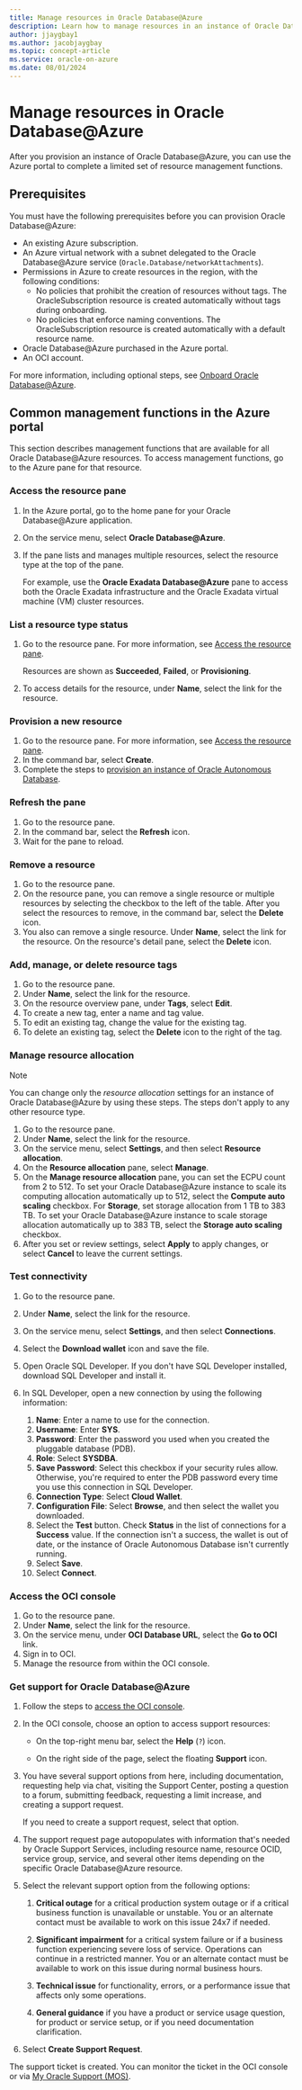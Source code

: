 ```yaml
---
title: Manage resources in Oracle Database@Azure
description: Learn how to manage resources in an instance of Oracle Database@Azure.
author: jjaygbay1
ms.author: jacobjaygbay
ms.topic: concept-article
ms.service: oracle-on-azure
ms.date: 08/01/2024
---
```


# Manage resources in Oracle Database@Azure

After you provision an instance of Oracle Database@Azure, you can use the Azure portal to complete a limited set of resource management functions.

## Prerequisites

You must have the following prerequisites before you can provision Oracle Database@Azure:

- An existing Azure subscription.
- An Azure virtual network with a subnet delegated to the Oracle Database@Azure service (`Oracle.Database/networkAttachments`).
- Permissions in Azure to create resources in the region, with the following conditions:
  - No policies that prohibit the creation of resources without tags. The OracleSubscription resource is created automatically without tags during onboarding.
  - No policies that enforce naming conventions. The OracleSubscription resource is created automatically with a default resource name.
- Oracle Database@Azure purchased in the Azure portal.
- An OCI account.

For more information, including optional steps, see [Onboard Oracle Database@Azure](https://docs.oracle.com/iaas/Content/database-at-azure/oaaonboard.htm).

## Common management functions in the Azure portal

This section describes management functions that are available for all Oracle Database@Azure resources. To access management functions, go to the Azure pane for that resource.

### Access the resource pane

1. In the Azure portal, go to the home pane for your Oracle Database@Azure application.
1. On the service menu, select **Oracle Database@Azure**.
1. If the pane lists and manages multiple resources, select the resource type at the top of the pane.

   For example, use the **Oracle Exadata Database@Azure** pane to access both the Oracle Exadata infrastructure and the Oracle Exadata virtual machine (VM) cluster resources.

### List a resource type status

1. Go to the resource pane. For more information, see [Access the resource pane](#access-the-resource-pane).

    Resources are shown as **Succeeded**, **Failed**, or **Provisioning**.

1. To access details for the resource, under **Name**, select the link for the resource.

### Provision a new resource

1. Go to the resource pane. For more information, see [Access the resource pane](#access-the-resource-pane).
1. In the command bar, select **Create**.
1. Complete the steps to [provision an instance of Oracle Autonomous Database](oracle-database-provision-autonomous-database.md).

### Refresh the pane

1. Go to the resource pane.
1. In the command bar, select the **Refresh** icon.
1. Wait for the pane to reload.

### Remove a resource

1. Go to the resource pane.
1. On the resource pane, you can remove a single resource or multiple resources by selecting the checkbox to the left of the table. After you select the resources to remove, in the command bar, select the **Delete** icon.
1. You also can remove a single resource. Under **Name**, select the link for the resource. On the resource's detail pane, select the **Delete** icon.

### Add, manage, or delete resource tags

1. Go to the resource pane.
1. Under **Name**, select the link for the resource.
1. On the resource overview pane, under **Tags**, select **Edit**.
1. To create a new tag, enter a name and tag value.
1. To edit an existing tag, change the value for the existing tag.
1. To delete an existing tag, select the **Delete** icon to the right of the tag.

### Manage resource allocation

> [!NOTE]
> You can change only the *resource allocation* settings for an instance of Oracle Database@Azure by using these steps. The steps don't apply to any other resource type.

1. Go to the resource pane.
1. Under **Name**, select the link for the resource.
1. On the service menu, select **Settings**, and then select **Resource allocation**.
1. On the **Resource allocation** pane, select **Manage**.
1. On the **Manage resource allocation** pane, you can set the ECPU count from 2 to 512. To set your Oracle Database@Azure instance to scale its computing allocation automatically up to 512, select the **Compute auto scaling** checkbox. For **Storage**, set storage allocation from 1 TB to 383 TB. To set your Oracle Database@Azure instance to scale storage allocation automatically up to 383 TB, select the **Storage auto scaling** checkbox.
1. After you set or review settings, select **Apply** to apply changes, or select **Cancel** to leave the current settings.

### Test connectivity

1. Go to the resource pane.
1. Under **Name**, select the link for the resource.
1. On the service menu, select **Settings**, and then select **Connections**.
1. Select the **Download wallet** icon and save the file.
1. Open Oracle SQL Developer. If you don't have SQL Developer installed, download SQL Developer and install it.
1. In SQL Developer, open a new connection by using the following information:

   1. **Name**: Enter a name to use for the connection.
   1. **Username**: Enter **SYS**.
   1. **Password**: Enter the password you used when you created the pluggable database (PDB).
   1. **Role**: Select **SYSDBA**.
   1. **Save Password**: Select this checkbox if your security rules allow. Otherwise, you're required to enter the PDB password every time you use this connection in SQL Developer.
   1. **Connection Type**: Select **Cloud Wallet**.
   1. **Configuration File**: Select **Browse**, and then select the wallet you downloaded.
   1. Select the **Test** button. Check **Status** in the list of connections for a **Success** value. If the connection isn't a success, the wallet is out of date, or the instance of Oracle Autonomous Database isn't currently running.
   1. Select **Save**.
   1. Select **Connect**.

### Access the OCI console

1. Go to the resource pane.
1. Under **Name**, select the link for the resource.
1. On the service menu, under **OCI Database URL**, select the **Go to OCI** link.
1. Sign in to OCI.
1. Manage the resource from within the OCI console.

### Get support for Oracle Database@Azure

1. Follow the steps to [access the OCI console](#access-the-oci-console).

1. In the OCI console, choose an option to access support resources:

   - On the top-right menu bar, select the **Help** (`?`) icon.

   - On the right side of the page, select the floating **Support** icon.

1. You have several support options from here, including documentation, requesting help via chat, visiting the Support Center, posting a question to a forum, submitting feedback, requesting a limit increase, and creating a support request.

   If you need to create a support request, select that option.

1. The support request page autopopulates with information that's needed by Oracle Support Services, including resource name, resource OCID, service group, service, and several other items depending on the specific Oracle Database@Azure resource.

1. Select the relevant support option from the following options:

   1. **Critical outage** for a critical production system outage or if a critical business function is unavailable or unstable. You or an alternate contact must be available to work on this issue 24x7 if needed.

   1. **Significant impairment** for a critical system failure or if a business function experiencing severe loss of service. Operations can continue in a restricted manner. You or an alternate contact must be available to work on this issue during normal business hours.

   1. **Technical issue** for functionality, errors, or a performance issue that affects only some operations.

   1. **General guidance** if you have a product or service usage question, for product or service setup, or if you need documentation clarification.

1. Select **Create Support Request**.

The support ticket is created. You can monitor the ticket in the OCI console or via [My Oracle Support (MOS)](https://support.oracle.com/).
